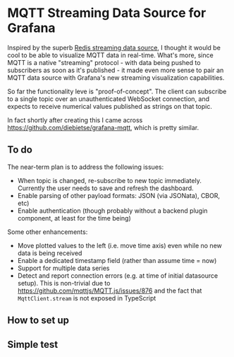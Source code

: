 # MQTT Streaming Data Source for Grafana

Inspired by the superb [Redis streaming data source](https://github.com/RedisGrafana/grafana-redis-datasource), I thought it would be cool to be able to visualize MQTT data in real-time. What's more, since MQTT is a native "streaming" protocol - with data being pushed to subscribers as soon as it's published - it made even more sense to pair an MQTT data source with Grafana's new streaming visualization capabilities.

So far the functionality leve is "proof-of-concept". The client can subscribe to a single topic over an unauthenticated WebSocket connection, and expects to receive numerical values published as strings on that topic.

In fact shortly after creating this I came across https://github.com/diebietse/grafana-mqtt, which is pretty similar.

## To do

The near-term plan is to address the following issues:

- When topic is changed, re-subscribe to new topic immediately. Currently the user needs to save and refresh the dashboard.
- Enable parsing of other payload formats: JSON (via JSONata), CBOR, etc)
- Enable authentication (though probably without a backend plugin component, at least for the time being)

Some other enhancements:

- Move plotted values to the left (i.e. move time axis) even while no new data is being received
- Enable a dedicated timestamp field (rather than assume time = now)
- Support for multiple data series
- Detect and report connection errors (e.g. at time of initial datasource setup). This is non-trivial due to https://github.com/mqttjs/MQTT.js/issues/876 and the fact that `MqttClient.stream` is not exposed in TypeScript

## How to set up

## Simple test
